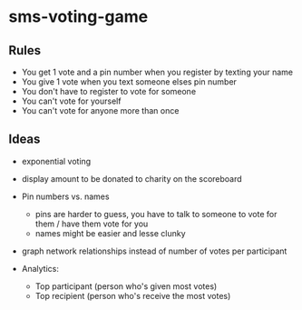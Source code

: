 # sms-voting-game

## Rules
- You get 1 vote and a pin number when you register by texting your name
- You give 1 vote when you text someone elses pin number
- You don't have to register to vote for someone
- You can't vote for yourself
- You can't vote for anyone more than once

## Ideas
- exponential voting
- display amount to be donated to charity on the scoreboard
- Pin numbers vs. names
    - pins are harder to guess, you have to talk to someone to vote for them / have them vote for you
    - names might be easier and lesse clunky
- graph network relationships instead of number of votes per participant

- Analytics:
  - Top participant (person who's given most votes)
  - Top recipient (person who's receive the most votes)
